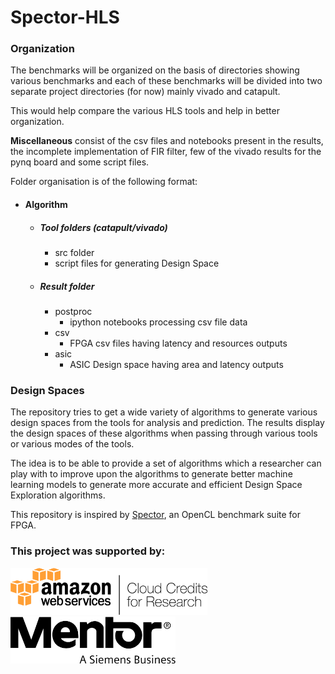 # Spector-HLS

### Organization

The benchmarks will be organized on the basis of directories showing various
benchmarks and each of these benchmarks will be divided into two separate 
project directories (for now) mainly vivado and catapult. 

This would help compare the various HLS tools and help in better organization.

**Miscellaneous** consist of the csv files and notebooks present in the results, the incomplete implementation of FIR filter, few of the vivado results for the pynq board and some script files. 

Folder organisation is of the following format:

- #### Algorithm
	- ##### Tool folders (catapult/vivado)
		- src folder
		- script files for generating Design Space
	- ##### Result folder
		- postproc
			- ipython notebooks processing csv file data
		- csv
			- FPGA csv files having latency and resources outputs
		- asic
			- ASIC Design space having area and latency outputs

### Design Spaces
The repository tries to get a wide variety of algorithms to generate various design spaces from the tools for analysis and prediction. The results display the design spaces of these algorithms when passing through various tools or various modes of the tools. 

The idea is to be able to provide a set of algorithms which a researcher can play with to improve upon the algorithms to generate better machine learning models to generate more accurate and efficient Design Space Exploration algorithms.

This repository is inspired by [Spector](https://github.com/KastnerRG/spector "Spector"), an OpenCL benchmark suite for FPGA.

### This project was supported by:
<img src="AWS-Cloud-Credits-for-Research-Program.png"  height="75">  
<img src="mentor_graphics_logo.png"  height="75"> 
